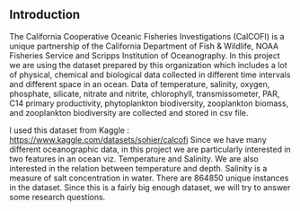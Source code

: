 ## Introduction
The California Cooperative Oceanic Fisheries Investigations (CalCOFI) is a unique partnership of the California Department of Fish & Wildlife, NOAA Fisheries Service and Scripps Institution of Oceanography. In this project we are using the dataset prepared by this organization which includes a lot of physical, chemical and biological data collected in different time intervals and different space in an ocean. Data of temperature, salinity, oxygen, phosphate, silicate, nitrate and nitrite, chlorophyll, transmissometer, PAR, C14 primary productivity, phytoplankton biodiversity, zooplankton biomass, and zooplankton biodiversity are collected and stored in csv file.

I used this dataset from Kaggle : https://www.kaggle.com/datasets/sohier/calcofi Since we have many different oceanographic data, in this project we are particularly interested in two features in an ocean viz. Temperature and Salinity. We are also interested in the relation between temperature and depth. Salinity is a measure of salt concentration in water. There are 864850 unique instances in the dataset. Since this is a fairly big enough dataset, we will try to answer some research questions.
